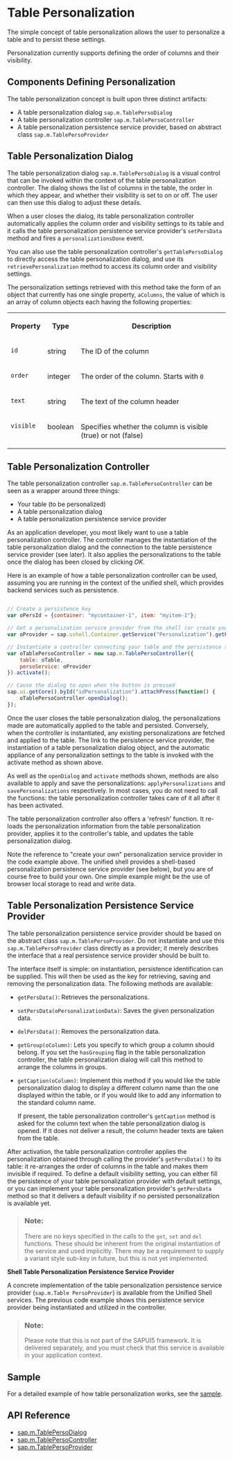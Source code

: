 <!-- loio1c60212834c049ed9f65d743dfeb3d9a -->

# Table Personalization

The simple concept of table personalization allows the user to personalize a table and to persist these settings.

Personalization currently supports defining the order of columns and their visibility.



## Components Defining Personalization

The table personalization concept is built upon three distinct artifacts:

-   A table personalization dialog `sap.m.TablePersoDialog`
-   A table personalization controller `sap.m.TablePersoController`
-   A table personalization persistence service provider, based on abstract class `sap.m.TablePersoProvider`



## Table Personalization Dialog

The table personalization dialog `sap.m.TablePersoDialog` is a visual control that can be invoked within the context of the table personalization controller. The dialog shows the list of columns in the table, the order in which they appear, and whether their visibility is set to on or off. The user can then use this dialog to adjust these details.

When a user closes the dialog, its table personalization controller automatically applies the column order and visibility settings to its table and it calls the table personalization persistence service provider's `setPersData` method and fires a `personalizationsDone` event.

You can also use the table personalization controller's `getTablePersoDialog` to directly access the table personalization dialog, and use its `retrievePersonalization` method to access its column order and visibility settings.

The personalization settings retrieved with this method take the form of an object that currently has one single property, `aColumns`, the value of which is an array of column objects each having the following properties:


<table>
<tr>
<th valign="top">

Property



</th>
<th valign="top">

Type



</th>
<th valign="top">

Description



</th>
</tr>
<tr>
<td valign="top">

`id`



</td>
<td valign="top">

string



</td>
<td valign="top">

The ID of the column



</td>
</tr>
<tr>
<td valign="top">

`order`



</td>
<td valign="top">

integer



</td>
<td valign="top">

The order of the column. Starts with `0`



</td>
</tr>
<tr>
<td valign="top">

`text`



</td>
<td valign="top">

string



</td>
<td valign="top">

The text of the column header



</td>
</tr>
<tr>
<td valign="top">

`visible`



</td>
<td valign="top">

boolean



</td>
<td valign="top">

Specifies whether the column is visible \(true\) or not \(false\)



</td>
</tr>
</table>



## Table Personalization Controller

The table personalization controller `sap.m.TablePersoController` can be seen as a wrapper around three things:

-   Your table \(to be personalized\)
-   A table personalization dialog
-   A table personalization persistence service provider

As an application developer, you most likely want to use a table personalization controller. The controller manages the instantiation of the table personalization dialog and the connection to the table persistence service provider \(see later\). It also applies the personalizations to the table once the dialog has been closed by clicking *OK*.

Here is an example of how a table personalization controller can be used, assuming you are running in the context of the unified shell, which provides backend services such as persistence.

```js

// Create a persistence key
var oPersId = {container: "mycontainer-1", item: "myitem-1"};

// Get a personalization service provider from the shell (or create your own)
var oProvider = sap.ushell.Container.getService("Personalization").getPersonalizer(oPersId);

// Instantiate a controller connecting your table and the persistence service
var oTablePersoController = new sap.m.TablePersoController({
    table: oTable,
    persoService: oProvider
}).activate();

// Cause the dialog to open when the button is pressed
sap.ui.getCore().byId("idPersonalization").attachPress(function() {
    oTablePersoController.openDialog();
});
```

Once the user closes the table personalization dialog, the personalizations made are automatically applied to the table and persisted. Conversely, when the controller is instantiated, any existing personalizations are fetched and applied to the table. The link to the persistence service provider, the instantiation of a table personalization dialog object, and the automatic appliance of any personalization settings to the table is invoked with the activate method as shown above.

As well as the `openDialog` and `activate` methods shown, methods are also available to apply and save the personalizations: `applyPersonalizations` and `savePersonalizations` respectively. In most cases, you do not need to call the functions: the table personalization controller takes care of it all after it has been activated.

The table personalization controller also offers a 'refresh' function. It re-loads the personalization information from the table personalization provider, applies it to the controller's table, and updates the table personalization dialog.

Note the reference to "create your own" personalization service provider in the code example above. The unified shell provides a shell-based personalization persistence service provider \(see below\), but you are of course free to build your own. One simple example might be the use of browser local storage to read and write data.



## Table Personalization Persistence Service Provider

The table personalization persistence service provider should be based on the abstract class `sap.m.TablePersoProvider`. Do not instantiate and use this `sap.m.TablePersoProvider` class directly as a provider; it merely describes the interface that a real persistence service provider should be built to.

The interface itself is simple: on instantiation, persistence identification can be supplied. This will then be used as the key for retrieving, saving and removing the personalization data. The following methods are available:

-   `getPersData()`: Retrieves the personalizations.
-   `setPersData(oPersonalizationData)`: Saves the given personalization data.
-   `delPersData()`: Removes the personalization data.
-   `getGroup(oColumn)`: Lets you specify to which group a column should belong. If you set the `hasGrouping` flag in the table personalization controller, the table personalization dialog will call this method to arrange the columns in groups.
-   `getCaption(oColumn)`: Implement this method if you would like the table personalization dialog to display a different column name than the one displayed within the table, or if you would like to add any information to the standard column name.

    If present, the table personalization controller's `getCaption` method is asked for the column text when the table personalization dialog is opened. If it does not deliver a result, the column header texts are taken from the table.


After activation, the table personalization controller applies the personalization obtained through calling the provider's `getPersData()` to its table: it re-arranges the order of columns in the table and makes them invisible if required. To define a default visibility setting, you can either fill the persistence of your table personalization provider with default settings, or you can implement your table personalization provider's `getPersData` method so that it delivers a default visibility if no persisted personalization is available yet.

> ### Note:  
> There are no keys specified in the calls to the `get`, `set` and `del` functions. These should be inherent from the original instantiation of the service and used implicitly. There may be a requirement to supply a variant style sub-key in future, but this is not yet implemented.

**Shell Table Personalization Persistence Service Provider**

A concrete implementation of the table personalization persistence service provider \(`sap.m.Table PersoProvider`\) is available from the Unified Shell services. The previous code example shows this persistence service provider being instantiated and utilized in the controller.

> ### Note:  
> Please note that this is not part of the SAPUI5 framework. It is delivered separately, and you must check that this service is available in your application context.



## Sample

For a detailed example of how table personalization works, see the [sample](https://ui5.sap.com/#/entity/sap.m.Table/sample/sap.m.sample.TablePerso).



## API Reference

-   [sap.m.TablePersoDialog](https://ui5.sap.com/#/api/sap.m.TablePersoDialog)
-   [sap.m.TablePersoController](https://ui5.sap.com/#/api/sap.m.TablePersoController)
-   [sap.m.TablePersoProvider](https://ui5.sap.com/#/api/sap.m.TablePersoProvider)

